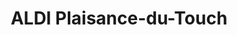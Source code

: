 ---
title: "ALDI Plaisance-du-Touch"
url: /plaisance-du-touch/aldi-plaisance-du-touch/
shop: Supermarkt
---
